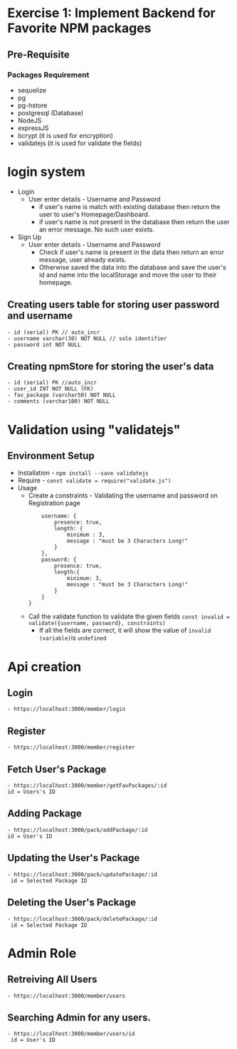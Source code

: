 # Exercise 1: Implement Backend for Favorite NPM packages

## Pre-Requisite
 ### Packages Requirement
 - sequelize
 - pg
 - pg-hstore
 - postgresql (Database)
 - NodeJS
 - expressJS 
 - bcrypt (it is used for encryption)
 - validatejs (it is used for validate the fields)

# login system
- Login 
    - User enter details - Username and Password
        - if user's name is match with existing database then return the user to user's Homepage/Dashboard. 
        - if user's name is not present in the database then return the user an error message. No such user exixts.
- Sign Up
    - User enter details - Username and Password
        - Check if user's name is present in the data then return an error message, user already exists.
        - Otherwise saved the data into the database and save the user's id and name into the localStorage and move the user to their homepage.

## Creating users table for storing user password and username

    - id (serial) PK // auto_incr
    - username varchar(30) NOT NULL // sole identifier
    - password int NOT NULL 

## Creating npmStore for storing the user's data 
    - id (serial) PK //auto_incr
    - user_id INT NOT NULL (FK)
    - fav_package (varchar50) NOT NULL
    - comments (varchar100) NOT NULL

# Validation using "validatejs"
## Environment Setup
- Installation - `npm install --save validatejs`
- Require - `const validate = require("validate.js")`
- Usage 
    - Create a constraints - Validating the username and password on Registration page
        ```const constraints = {
            username: {
                presence: true,
                length: {
                    minimum : 3,
                    message : "must be 3 Characters Long!" 
                }
            },
            password: {
                presence: true,
                length:{
                    minimum: 3,
                    message : "must be 3 Characters Long!"
                }
            }
        }
    - Call the validate function to validate the given fields
        `const invalid = validate({username, password}, constraints)`
        - If all the fields are correct, it will show the value of `invalid (variable)`is `undefined`


# Api creation
##  Login 
    - https://localhost:3000/member/login

##  Register
    - https://localhost:3000/member/register

## Fetch User's Package
    - https://localhost:3000/member/getFavPackages/:id
    id = Users's ID

## Adding Package
    - https://localhost:3000/pack/addPackage/:id
    id = User's ID

## Updating the User's Package 
    - https://localhost:3000/pack/updatePackage/:id
     id = Selected Package ID

## Deleting the User's Package
    - https://localhost:3000/pack/deletePackage/:id
     id = Selected Package ID

# Admin Role
## Retreiving All Users 
    - https://localhost:3000/member/users

## Searching Admin for any users.
    - https://localhost:3000/member/users/id
     id = User's ID 

